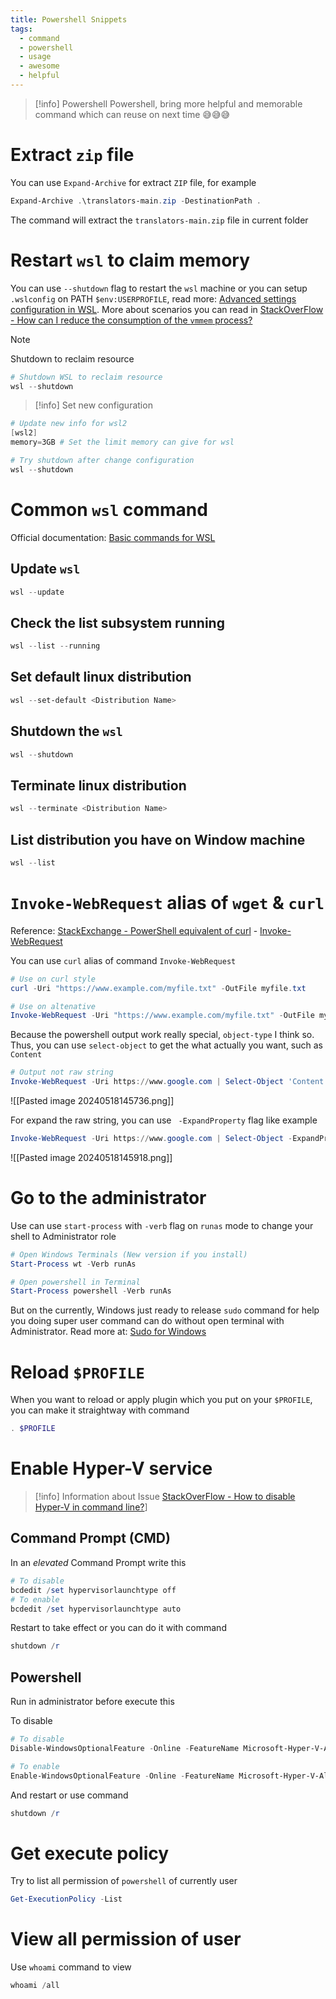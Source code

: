 ```yaml
---
title: Powershell Snippets
tags:
  - command
  - powershell
  - usage
  - awesome
  - helpful
---
```

>[!info]
>Powershell Powershell, bring more helpful and memorable command which can reuse on next time 😅😅😅

# Extract `zip` file

You can use `Expand-Archive` for extract `ZIP` file, for example

```powershell
Expand-Archive .\translators-main.zip -DestinationPath .
```

The command will extract the `translators-main.zip` file in current folder

# Restart `wsl` to claim memory

You can use `--shutdown` flag to restart the `wsl` machine or you can setup `.wslconfig` on PATH `$env:USERPROFILE`, read more: [Advanced settings configuration in WSL](https://learn.microsoft.com/en-us/windows/wsl/wsl-config). More about scenarios you can read in [StackOverFlow - How can I reduce the consumption of the `vmmem` process?](https://superuser.com/questions/1559170/how-can-i-reduce-the-consumption-of-the-vmmem-process)

>[!note]
>Shutdown to reclaim resource

```powershell
# Shutdown WSL to reclaim resource
wsl --shutdown
```

>[!info]
>Set new configuration

```powershell title=".wslconfig"
# Update new info for wsl2
[wsl2]
memory=3GB # Set the limit memory can give for wsl
```

```powershell
# Try shutdown after change configuration
wsl --shutdown
```

# Common `wsl` command

Official documentation: [Basic commands for WSL](https://learn.microsoft.com/en-us/windows/wsl/basic-commands)

## Update `wsl`

```powershell 
wsl --update
```

## Check the list subsystem running

```powershell
wsl --list --running
```

## Set default linux distribution

```powershell
wsl --set-default <Distribution Name>
```

## Shutdown the `wsl`

```powershell
wsl --shutdown
```

## Terminate linux distribution

```powershell
wsl --terminate <Distribution Name>
```

## List distribution you have on Window machine

```powershell
wsl --list
```

# `Invoke-WebRequest` alias of `wget` & `curl`

Reference: [StackExchange - PowerShell equivalent of curl](https://superuser.com/questions/344927/powershell-equivalent-of-curl) - [Invoke-WebRequest](https://learn.microsoft.com/en-us/powershell/module/microsoft.powershell.utility/invoke-webrequest?view=powershell-7.4)

You can use `curl` alias of command `Invoke-WebRequest`

```powershell
# Use on curl style
curl -Uri "https://www.example.com/myfile.txt" -OutFile myfile.txt

# Use on altenative
Invoke-WebRequest -Uri "https://www.example.com/myfile.txt" -OutFile myfile.txt
```

Because the powershell output work really special, `object-type` I think so. Thus, you can use `select-object` to get the what actually you want, such as `Content`

```powershell
# Output not raw string
Invoke-WebRequest -Uri https://www.google.com | Select-Object 'Content'
```

![[Pasted image 20240518145736.png]]

For expand the raw string, you can use ` -ExpandProperty` flag like example

```powershell
Invoke-WebRequest -Uri https://www.google.com | Select-Object -ExpandProperty 'Content'
```

![[Pasted image 20240518145918.png]]

# Go to the administrator

Use can use `start-process` with `-verb` flag on `runas` mode to change your shell to Administrator role

```powershell
# Open Windows Terminals (New version if you install)
Start-Process wt -Verb runAs

# Open powershell in Terminal
Start-Process powershell -Verb runAs
```

But on the currently, Windows just ready to release `sudo` command for help you doing super user command can do without open terminal with Administrator. Read more at: [Sudo for Windows](https://learn.microsoft.com/en-us/windows/sudo/)

# Reload `$PROFILE`

When you want to reload or apply plugin which you put on your `$PROFILE`, you can make it straightway with command

```powershell
. $PROFILE
```

# Enable Hyper-V service

>[!info]
>Information about Issue [StackOverFlow - How to disable Hyper-V in command line?](https://stackoverflow.com/questions/30496116/how-to-disable-hyper-v-in-command-line)]

## Command Prompt (CMD)

In an _elevated_ Command Prompt write this

```powershell
# To disable
bcdedit /set hypervisorlaunchtype off
# To enable
bcdedit /set hypervisorlaunchtype auto 
```

Restart to take effect or you can do it with command

```powershell
shutdown /r
```

## Powershell

Run in administrator before execute this

To disable

```powershell
# To disable
Disable-WindowsOptionalFeature -Online -FeatureName Microsoft-Hyper-V-All

# To enable
Enable-WindowsOptionalFeature -Online -FeatureName Microsoft-Hyper-V-All

```

And restart or use command

```powershell
shutdown /r
```

# Get execute policy

Try to list all permission of `powershell` of currently user

```powershell
Get-ExecutionPolicy -List
```

# View all permission of user

Use `whoami` command to view

```powershell
whoami /all
```
